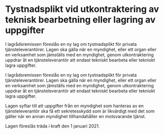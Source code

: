 # Tystnadsplikt vid utkontraktering av teknisk bearbetning eller lagring av uppgifter

I lagrådsremissen föreslås en ny lag om tystnadsplikt för privata tjänsteleverantörer. Lagen ska gälla när en myndighet, eller ett organ eller en verksamhet som jämställs med en myndighet, genom utkontraktering uppdrar åt en tjänsteleverantör att endast tekniskt bearbeta eller tekniskt lagra uppgifter.

I lagrådsremissen föreslås en ny lag om tystnadsplikt för privata tjänsteleverantörer. Lagen ska gälla när en myndighet, eller ett organ eller en verksamhet som jämställs med en myndighet, genom utkontraktering uppdrar åt en tjänsteleverantör att endast tekniskt bearbeta eller tekniskt lagra uppgifter.

Lagen syftar till att uppgifter från en myndighet som hanteras av en tjänsteleverantör ska få ett sekretesskydd som är likvärdigt med det som gäller när en annan myndighet tillhandahåller en motsvarande tjänst.

Lagen föreslås träda i kraft den 1 januari 2021.
